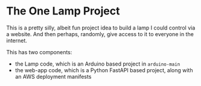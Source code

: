 # The One Lamp Project

This is a pretty silly, albeit fun project idea to build a lamp I could control via a website. And then perhaps, randomly, give access to it to everyone in the internet.

This has two components:

- the Lamp code, which is an Arduino based project in `arduino-main`
- the web-app code, which is a Python FastAPI based project, along with an AWS deployment manifests
